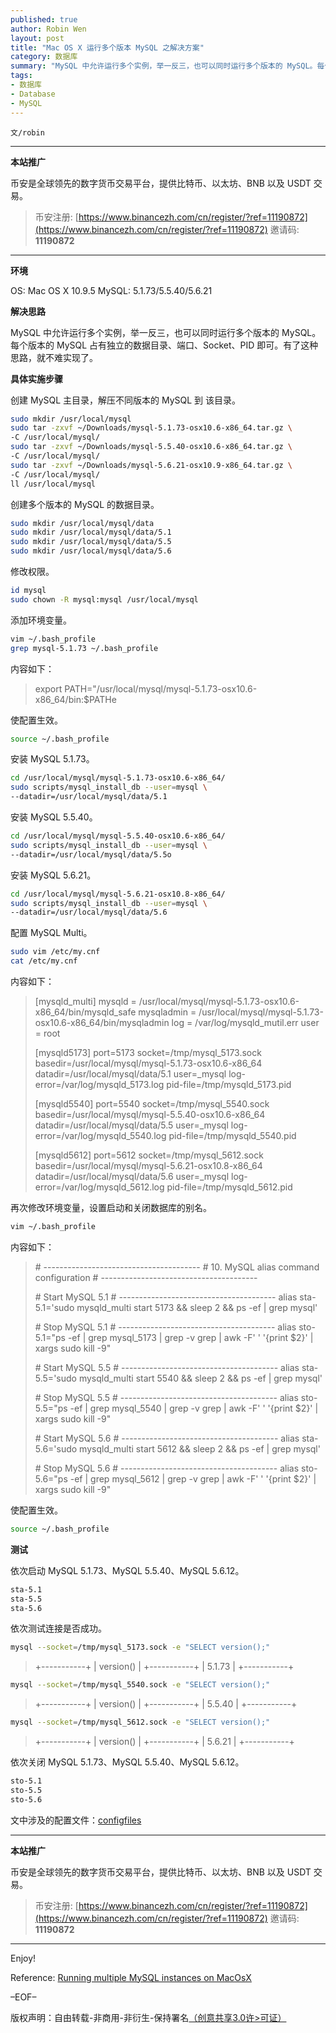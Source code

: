 ```yaml
---
published: true
author: Robin Wen
layout: post
title: "Mac OS X 运行多个版本 MySQL 之解决方案"
category: 数据库
summary: "MySQL 中允许运行多个实例，举一反三，也可以同时运行多个版本的 MySQL。每个版本的 MySQL 占有独立的数据目录、端口、Socket、PID 即可。有了这种思路，就不难实现了。"
tags:
- 数据库
- Database
- MySQL
---
```


`文/robin`

***

**本站推广**

币安是全球领先的数字货币交易平台，提供比特币、以太坊、BNB 以及 USDT 交易。

> 币安注册: [https://www.binancezh.com/cn/register/?ref=11190872](https://www.binancezh.com/cn/register/?ref=11190872)
> 邀请码: **11190872**

***

**环境**

OS: Mac OS X 10.9.5
MySQL: 5.1.73/5.5.40/5.6.21

**解决思路**

MySQL 中允许运行多个实例，举一反三，也可以同时运行多个版本的 MySQL。每个版本的 MySQL 占有独立的数据目录、端口、Socket、PID 即可。有了这种思路，就不难实现了。

**具体实施步骤**

创建 MySQL 主目录，解压不同版本的 MySQL 到 该目录。

``` bash
sudo mkdir /usr/local/mysql
sudo tar -zxvf ~/Downloads/mysql-5.1.73-osx10.6-x86_64.tar.gz \
-C /usr/local/mysql/
sudo tar -zxvf ~/Downloads/mysql-5.5.40-osx10.6-x86_64.tar.gz \
-C /usr/local/mysql/
sudo tar -zxvf ~/Downloads/mysql-5.6.21-osx10.9-x86_64.tar.gz \
-C /usr/local/mysql/
ll /usr/local/mysql
```

创建多个版本的 MySQL 的数据目录。

``` bash
sudo mkdir /usr/local/mysql/data
sudo mkdir /usr/local/mysql/data/5.1
sudo mkdir /usr/local/mysql/data/5.5
sudo mkdir /usr/local/mysql/data/5.6
```

修改权限。

``` bash
id mysql
sudo chown -R mysql:mysql /usr/local/mysql
```

添加环境变量。

``` bash
vim ~/.bash_profile
grep mysql-5.1.73 ~/.bash_profile
```

内容如下：

> export PATH="/usr/local/mysql/mysql-5.1.73-osx10.6-x86_64/bin:$PATHe

使配置生效。

``` bash
source ~/.bash_profile
```

安装 MySQL 5.1.73。

``` bash
cd /usr/local/mysql/mysql-5.1.73-osx10.6-x86_64/
sudo scripts/mysql_install_db --user=mysql \
--datadir=/usr/local/mysql/data/5.1
```

安装 MySQL 5.5.40。

``` bash
cd /usr/local/mysql/mysql-5.5.40-osx10.6-x86_64/
sudo scripts/mysql_install_db --user=mysql \
--datadir=/usr/local/mysql/data/5.5o
```

安装 MySQL 5.6.21。

``` bash
cd /usr/local/mysql/mysql-5.6.21-osx10.8-x86_64/
sudo scripts/mysql_install_db --user=mysql \
--datadir=/usr/local/mysql/data/5.6
```

配置 MySQL Multi。

``` bash
sudo vim /etc/my.cnf
cat /etc/my.cnf
```

内容如下：

> [mysqld_multi]
> mysqld     = /usr/local/mysql/mysql-5.1.73-osx10.6-x86_64/bin/mysqld_safe
> mysqladmin = /usr/local/mysql/mysql-5.1.73-osx10.6-x86_64/bin/mysqladmin
> log = /var/log/mysqld_mutil.err
> user       = root
>
> [mysqld5173]
> port=5173
> socket=/tmp/mysql_5173.sock
> basedir=/usr/local/mysql/mysql-5.1.73-osx10.6-x86_64
> datadir=/usr/local/mysql/data/5.1
> user=_mysql
> log-error=/var/log/mysqld_5173.log
> pid-file=/tmp/mysqld_5173.pid
>
> [mysqld5540]
> port=5540
> socket=/tmp/mysql_5540.sock
> basedir=/usr/local/mysql/mysql-5.5.40-osx10.6-x86_64
> datadir=/usr/local/mysql/data/5.5
> user=_mysql
> log-error=/var/log/mysqld_5540.log
> pid-file=/tmp/mysqld_5540.pid
>
> [mysqld5612]
> port=5612
> socket=/tmp/mysql_5612.sock
> basedir=/usr/local/mysql/mysql-5.6.21-osx10.8-x86_64
> datadir=/usr/local/mysql/data/5.6
> user=_mysql
> log-error=/var/log/mysqld_5612.log
> pid-file=/tmp/mysqld_5612.pid

再次修改环境变量，设置启动和关闭数据库的别名。

``` bash
vim ~/.bash_profile
```

内容如下：

> \#   ---------------------------------------
> \#   10.  MySQL alias command configuration
> \#   ---------------------------------------
>
> \#   Start MySQL 5.1
> \#   ---------------------------------------
> alias sta-5.1='sudo mysqld_multi start 5173 && sleep 2 && ps -ef | grep mysql'
>
> \#   Stop MySQL 5.1
> \#   ---------------------------------------
> alias sto-5.1="ps -ef | grep mysql_5173 | grep -v grep | awk -F' ' '{print $2}' | xargs sudo kill -9"
>
> \#   Start MySQL 5.5
> \#   ---------------------------------------
> alias sta-5.5='sudo mysqld_multi start 5540 && sleep 2 && ps -ef | grep mysql'
>
> \#   Stop MySQL 5.5
> \#   ---------------------------------------
> alias sto-5.5="ps -ef | grep mysql_5540 | grep -v grep | awk -F' ' '{print $2}' | xargs sudo kill -9"
>
> \#   Start MySQL 5.6
> \#   ---------------------------------------
> alias sta-5.6='sudo mysqld_multi start 5612 && sleep 2 && ps -ef | grep mysql'
>
> \#   Stop MySQL 5.6
> \#   ---------------------------------------
> alias sto-5.6="ps -ef | grep mysql_5612 | grep -v grep | awk -F' ' '{print $2}' | xargs sudo kill -9"

使配置生效。

``` bash
source ~/.bash_profile
```

**测试**

依次启动 MySQL 5.1.73、MySQL 5.5.40、MySQL 5.6.12。

``` bash
sta-5.1
sta-5.5
sta-5.6
```

依次测试连接是否成功。

``` bash
mysql --socket=/tmp/mysql_5173.sock -e "SELECT version();"
```

> +-----------+
> | version() |
> +-----------+
> | 5.1.73    |
> +-----------+

``` bash
mysql --socket=/tmp/mysql_5540.sock -e "SELECT version();"
```

> +-----------+
> | version() |
> +-----------+
> | 5.5.40    |
> +-----------+

``` bash
mysql --socket=/tmp/mysql_5612.sock -e "SELECT version();"
```

> +-----------+
> | version() |
> +-----------+
> | 5.6.21    |
> +-----------+

依次关闭 MySQL 5.1.73、MySQL 5.5.40、MySQL 5.6.12。

``` bash
sto-5.1
sto-5.5
sto-5.6
```

文中涉及的配置文件：<a href="https://github.com/dbarobin/configfiles" target="_blank">configfiles</a>

***

**本站推广**

币安是全球领先的数字货币交易平台，提供比特币、以太坊、BNB 以及 USDT 交易。

> 币安注册: [https://www.binancezh.com/cn/register/?ref=11190872](https://www.binancezh.com/cn/register/?ref=11190872)
> 邀请码: **11190872**

***

Enjoy!

Reference:
<a href="http://criticallog.thornet.net/2011/05/24/running-multiple-mysql-instances-on-macosx/" target="_blank">Running multiple MySQL instances on MacOsX</a>

–EOF–

版权声明：自由转载-非商用-非衍生-保持署名<a href="http://creativecommons.org/licenses/by-nc-nd/4.0/deed.zh" target="_blank">（创意共享3.0许>可证）</a>
